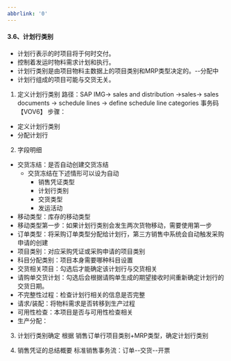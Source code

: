 ```yaml
---
abbrlink: '0'
---
```

#### 3.6、计划行类别

* 计划行表示的时项目将于何时交付。
* 控制着发运时物料需求计划和执行。
* 计划行类别是由项目物料主数据上的项目类别和MRP类型决定的。--分配中
* 计划行组成的项目可能与交货无关。

1. 定义计划行类别
路径：SAP IMG-> sales and distribution ->sales-> sales documents -> schedule lines -> define schedule line categories
事务码【VOV6】
步骤：
* 定义计划行类别
* 分配计划行

2. 字段明细
* 交货冻结：是否自动创建交货冻结
    * 交货冻结在下述情形可以设为自动
        * 销售凭证类型
        * 计划行类别
        * 交货类型
        * 发运活动
* 移动类型：库存的移动类型
* 移动类型第一步：如果计划行类别会发生两次货物移动，需要使用第一步
* 订单类型：将采购订单类型分配给计划行，第三方销售中系统会自动触发采购申请的创建
* 项目类别：对应采购凭证或采购申请的项目类别
* 科目分配类别：项目本身需要哪种科目设置
* 交货相关项目：勾选后才能确定该计划行与交货相关
* 请购单交货计划：勾选后会根据请购单生成的期望接收时间重新确定计划行的交货日期。
* 不完整性过程：检查计划行相关的信息是否完整
* 请求/装配：将物料需求是否转移到生产过程
* 可用性检查：本项目是否与可用性检查相关
* 生产分配：


3. 计划行类别确定
根据 销售订单行项目类别+MRP类型，确定计划行类别


4. 销售凭证的总结概要
标准销售事务流：订单--交货--开票